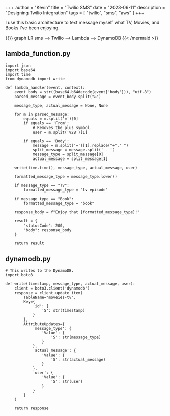 +++
author = "Kevin"
title = "Twilio SMS"
date = "2023-06-11"
description = "Designing Twilio Integration"
tags = [
    "twilio",
    "sms",
    "aws"
]
+++

I use this basic architecture to text message myself what TV, Movies, and Books I've been enjoying.

{{<mermaid align="left" theme="neutral" >}}
graph LR
    sms --> Twilio --> Lambda --> DynamoDB
{{< /mermaid >}}

## lambda_function.py
```
import json
import base64
import time
from dynamodb import write

def lambda_handler(event, context):
    event_body = str((base64.b64decode(event['body'])), "utf-8")
    parsed_message = event_body.split("&")

    message_type, actual_message = None, None

    for m in parsed_message:
        equals = m.split('=')[0]
        if equals == 'From':
            # Removes the plus symbol.
            user = m.split('%2B')[1]

        if equals == 'Body':
            message = m.split('=')[1].replace("+"," ")
            split_message = message.split(' - ')
            message_type = split_message[0]
            actual_message = split_message[1]

    write(time.time(), message_type, actual_message, user)

    formatted_message_type = message_type.lower()

    if message_type == "TV":
        formatted_message_type = "tv episode"

    if message_type == "Book":
        formatted_message_type = "book"

    response_body = f"Enjoy that {formatted_message_type}!"

    result = {
        "statusCode": 200,
        "body": response_body
    }

    return result
```
    
## dynamodb.py
    
```
# This writes to the DynamoDB.
import boto3

def write(timestamp, message_type, actual_message, user):
    client = boto3.client('dynamodb')
    response = client.update_item(
        TableName="moveies-tv",
        Key={
            'id': {
                'S': str(timestamp)
            }
        },
        AttributeUpdates={
            'message_type': {
                'Value': {
                    'S': str(message_type)
                }
            },
            'actual_message': {
                'Value': {
                    'S': str(actual_message)
                }
            },
            'user': {
                'Value': {
                    'S': str(user)
                }
            }
        }
    )

    return response
```
